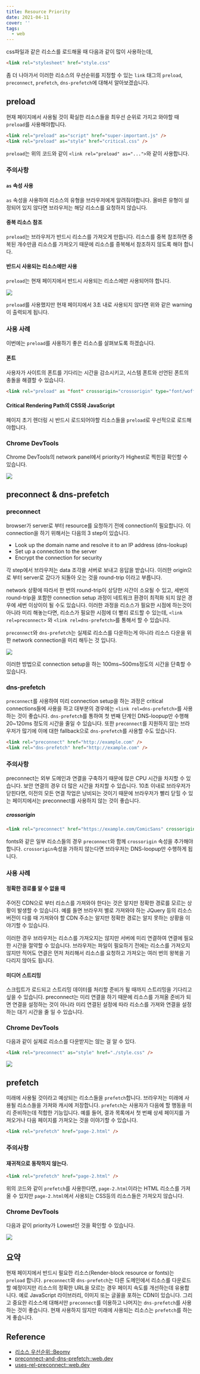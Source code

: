 ```yaml
---
title: Resource Priority
date: 2021-04-11
cover: ''
tags:
  - web
---
```


css파일과 같은 리소스를 로드해올 때 다음과 같이 많이 사용하는데,

```html
<link rel="stylesheet" href="style.css"
```

좀 더 나아가서 이러한 리소스의 우선순위를 지정할 수 있는 `link` 태그의 `preload`, `preconnect`, `prefetch`, `dns-prefetch`에 대해서 알아보겠습니다.

## preload

현재 페이지에서 사용될 것이 확실한 리소스들을 최우선 순위로 가지고 와야할 때 `preload`를 사용해야합니다.

```html
<link rel="preload" as="script" href="super-important.js" />
<link rel="preload" as="style" href="critical.css" />
```

`preload`는 위의 코드와 같이 `<link rel="preload" as="...">`와 같이 사용합니다.

### 주의사항

#### `as` 속성 사용

`as` 속성을 사용하여 리소스의 유형을 브라우저에게 알려줘야합니다. 올바른 유형이 설정되어 있지 않다면 브라우저는 해당 리소스를 요청하지 않습니다.

#### 중복 리소스 참조

`preload`는 브라우저가 반드시 리소스를 가져오게 만듭니다. 리소스를 중복 참조하면 중복된 개수만큼 리소스를 가져오기 때문에 리소스를 중복해서 참조하지 않도록 해야 합니다.

#### 반드시 사용되는 리소스에만 사용

`preload`는 현재 페이지에서 반드시 사용되는 리소스에만 사용되어야 합니다.

![](../images/preload-warning.png)

`preload`를 사용했지만 현재 페이지에서 3초 내로 사용되지 않다면 위와 같은 warning이 출력되게 됩니다.

### 사용 사례

이번에는 `preload`를 사용하기 좋은 리소스를 살펴보도록 하겠습니다.

#### 폰트

사용자가 사이트의 폰트를 기다리는 시간을 감소시키고, 시스템 폰트와 선언된 폰트의 충돌을 해결할 수 있습니다.

```html
<link rel="preload" as "font" crossorigin="crossorigin" type="font/woff2" href="myfont.woff2">
```

#### Critical Rendering Path의 CSS와 JavaScript

페이지 초기 렌더링 시 반드시 로드되어야할 리소스들을 `preload`로 우선적으로 로드해야합니다.

### Chrome DevTools

Chrome DevTools의 network panel에서 priority가 Highest로 찍힌걸 확인할 수 있습니다.

![](../images/preload-highest.png)

## preconnect & dns-prefetch

### preconnect

browser가 server로 부터 resource를 요청하기 전에 connection이 필요합니다. 이 connection을 하기 위해서는 다음의 3 step이 있습니다.

- Look up the domain name and resolve it to an IP address (dns-lookup)
- Set up a connection to the server
- Encrypt the connection for security

각 step에서 브라우저는 data 조각을 서버로 보내고 응답을 받습니다. 이러한 origin으로 부터 server로 갔다가 되돌아 오는 것을 round-trip 이라고 부릅니다.

network 상황에 따라서 한 번의 round-trip이 상당한 시간이 소요될 수 있고, 세번의 round-trip을 포함한 connection setup 과정이 네트워크 환경이 최적화 되지 않은 경우에 세번 이상이이 될 수도 있습니다. 이러한 과정을 리소스가 필요한 시점에 하는것이 아니라 미리 해놓는다면, 리소스가 필요한 시점에 더 빨리 로드할 수 있는데, `<link rel=preconnect>` 와 `<link rel=dns-prefetch>`를 통해서 할 수 있습니다.

`preconnect`와 `dns-prefetch`는 실제로 리소스를 다운하는게 아니라 리소스 다운을 위한 network connection을 미리 해두는 것 입니다.

![](../images/preconnect.png)

이러한 방법으로 connection setup을 하는 100ms~500ms정도의 시간을 단축할 수 있습니다.

### dns-prefetch

`preconnect`를 사용하여 미리 connection setup을 하는 과정은 critical connections들에 사용을 하고 대부분의 경우에는 `<link rel=dns-prefetch>`를 사용하는 것이 좋습니다. `dns-prefetch`를 통하여 첫 번째 단계인 DNS-loopup만 수행해 20~120ms 정도의 시간을 줄일 수 있습니다.
또한 `preconnect`를 지원하지 않는 브라우저가 많기에 이에 대한 fallback으로 `dns-prefetch`를 사용할 수도 있습니다.

```html
<link rel="preconnect" href="http://example.com" />
<link rel="dns-prefetch" href="http://example.com" />
```

### 주의사항

preconnect는 외부 도메인과 연결을 구축하기 때문에 많은 CPU 시간을 차지할 수 있습니다. 보안 연결의 경우 더 많은 시간을 차지할 수 있습니다. 10초 이내로 브라우저가 닫힌다면, 이전의 모든 연결 작업은 낭비되는 것이기 때문에 브라우저가 빨리 닫힐 수 있는 페이지에서는 preconnect를 사용하지 않는 것이 좋습니다.

##### crossorigin

```html
<link rel="preconnect" href="https://example.com/ComicSans" crossorigin />
```

fonts와 같은 일부 리소스들의 경우 `preconnect`와 함께 `crossorigin` 속성을 추가해야합니다.
`crossorigin`속성을 가하지 않는다면 브라우저는 DNS-loopup만 수행하게 됩니다.

### 사용 사례

#### 정확한 경로를 알 수 없을 때

주어진 CDN으로 부터 리소스를 가져와야 한다는 것은 알지만 정확한 경로를 모르는 상황이 발생할 수 있습니다. 예를 들면 브라우저 별로 가져와야 하는 JQuery 등의 리소스 버전이 다를 때 가져와야 할 CDN 주소는 알지만 정확한 경로는 알지 못하는 상황을 이야기할 수 있습니다.

이러한 경우 브라우저는 리소스를 가져오지는 않지만 서버에 미리 연결하여 연결에 필요한 시간을 절약할 수 있습니다. 브라우저는 파일이 필요하기 전에는 리소스를 가져오지 않지만 적어도 연결은 먼저 처리해서 리소스를 요청하고 가져오는 여러 번의 왕복을 기다리지 않아도 됩니다.

#### 미디어 스트리밍

스크립트가 로드되고 스트리밍 데이터를 처리할 준비가 될 때까지 스트리밍을 기다리고 싶을 수 있습니다. preconnect는 미리 연결을 하기 때문에 리소스를 가져올 준비가 되면 연결을 설정하는 것이 아니라 미리 연결된 설정에 따라 리소스를 가져와 연결을 설정하는 대기 시간을 줄 일 수 있습니다.

### Chrome DevTools

다음과 같이 실제로 리소스를 다운받지는 않는 걸 알 수 있다.

```html
<link rel="preconnect" as="style" href="./style.css" />
```

![](../images/preconnect-network.png)

## prefetch

미래에 사용될 것이라고 예상되는 리소스들을 `prefetch`합니다. 브라우저는 미래에 사용될 리소스들을 가져와 캐시에 저장합니다.
`prefetch`는 사용자가 다음에 할 행동을 미리 준비하는데 적합한 기능입니다. 예를 들어, 결과 목록에서 첫 번째 상세 페이지를 가져오거나 다음 페이지를 가져오는 것을 이야기할 수 있습니다.

```html
<link rel="prefetch" href="page-2.html" />
```

### 주의사항

#### 재귀적으로 동작하지 않는다.

```html
<link rel="prefetch" href="page-2.html" />
```

위의 코드와 같이 `prefetch`를 사용한다면, `page-2.html`이라는 HTML 리소스를 가져올 수 있지만 `page-2.html`에서 사용되는 CSS등의 리소스들은 가져오지 않습니다.

### Chrome DevTools

다음과 같이 priority가 Lowest인 것을 확인할 수 있습니다.

![](../images/prefetch-network.png)

## 요약

현재 페이지에서 반드시 필요한 리소스(Render-block resource or fonts)는 `preload` 합니다.
`preconnect`와 `dns-prefetch`는 다른 도메인에서 리소스를 다운로드할 예정이지만 리소스의 정확한 URL을 모르는 경우 페이지 속도를 개선하는데 유용합니다. 예로 JavaScript 라이브러리, 이미지 또는 글꼴을 포하는 CDN이 있습니다. 그리고 중요한 리소스에 대해서만 `preconnect`를 이용하고 나머지는 `dns-prefetch`를 사용하는 것이 좋습니다.
현재 사용하지 않지만 미래에 사용되는 리소스는 `prefetch`를 하는게 좋습니다.

## Reference

- [리소스 우선순위::Beomy](https://beomy.github.io/tech/browser/preload-preconnect-prefetch/)
- [preconnect-and-dns-prefetch::web.dev](https://web.dev/preconnect-and-dns-prefetch/)
- [uses-rel-preconnect::web.dev](https://web.dev/uses-rel-preconnect/)
